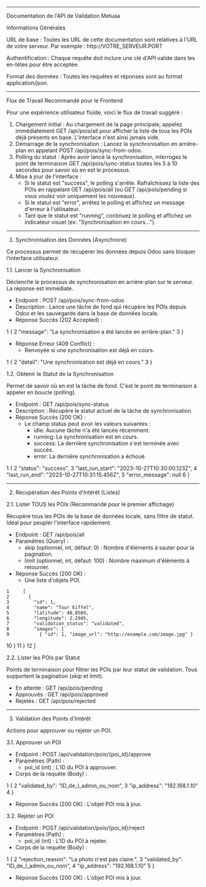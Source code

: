 ---

  Documentation de l'API de Validation Metuaa

  Informations Générales

  URL de base : Toutes les URL de cette documentation sont relatives à l'URL de votre serveur. Par exemple :
  http://VOTRE_SERVEUR:PORT

  Authentification : Chaque requête doit inclure une clé d'API valide dans les en-têtes pour être acceptée.

  Format des données : Toutes les requêtes et réponses sont au format application/json.

  ---

  Flux de Travail Recommandé pour le Frontend

  Pour une expérience utilisateur fluide, voici le flux de travail suggéré :

   1. Chargement initial : Au chargement de la page principale, appelez immédiatement GET /api/pois/all pour afficher la
      liste de tous les POIs déjà présents en base. L'interface n'est ainsi jamais vide.
   2. Démarrage de la synchronisation : Lancez la synchronisation en arrière-plan en appelant POST
      /api/pois/sync-from-odoo.
   3. Polling du statut : Après avoir lancé la synchronisation, interrogez le point de terminaison GET
      /api/pois/sync-status toutes les 5 à 10 secondes pour savoir où en est le processus.
   4. Mise à jour de l'interface :
       * Si le statut est "success", le polling s'arrête. Rafraîchissez la liste des POIs en rappelant GET /api/pois/all
         (ou GET /api/pois/pending si vous voulez voir uniquement les nouveaux).
       * Si le statut est "error", arrêtez le polling et affichez un message d'erreur à l'utilisateur.
       * Tant que le statut est "running", continuez le polling et affichez un indicateur visuel (ex: "Synchronisation en
         cours...").

  ---

  1. Synchronisation des Données (Asynchrone)

  Ce processus permet de récupérer les données depuis Odoo sans bloquer l'interface utilisateur.

  1.1. Lancer la Synchronisation

  Déclenche le processus de synchronisation en arrière-plan sur le serveur. La réponse est immédiate.

   * Endpoint : POST /api/pois/sync-from-odoo
   * Description : Lance une tâche de fond qui récupère les POIs depuis Odoo et les sauvegarde dans la base de données
     locale.
   * Réponse Succès (202 Accepted) :

   1     {
   2       "message": "La synchronisation a été lancée en arrière-plan."
   3     }
   * Réponse Erreur (409 Conflict) :
       * Renvoyée si une synchronisation est déjà en cours.

   1     {
   2       "detail": "Une synchronisation est déjà en cours."
   3     }

  1.2. Obtenir le Statut de la Synchronisation

  Permet de savoir où en est la tâche de fond. C'est le point de terminaison à appeler en boucle (polling).

   * Endpoint : GET /api/pois/sync-status
   * Description : Récupère le statut actuel de la tâche de synchronisation.
   * Réponse Succès (200 OK) :
       * Le champ status peut avoir les valeurs suivantes :
           * idle: Aucune tâche n'a été lancée récemment.
           * running: La synchronisation est en cours.
           * success: La dernière synchronisation s'est terminée avec succès.
           * error: La dernière synchronisation a échoué.

   1     {
   2       "status": "success",
   3       "last_run_start": "2023-10-27T10:30:00.123Z",
   4       "last_run_end": "2023-10-27T10:31:15.456Z",
   5       "error_message": null
   6     }

  ---

  2. Récupération des Points d'Intérêt (Listes)

  2.1. Lister TOUS les POIs (Recommandé pour le premier affichage)

  Récupère tous les POIs de la base de données locale, sans filtre de statut. Idéal pour peupler l'interface
  rapidement.

   * Endpoint : GET /api/pois/all
   * Paramètres (Query) :
       * skip (optionnel, int, défaut: 0) : Nombre d'éléments à sauter pour la pagination.
       * limit (optionnel, int, défaut: 100) : Nombre maximum d'éléments à retourner.
   * Réponse Succès (200 OK) :
       * Une liste d'objets POI.

    1     [
    2       {
    3         "id": 1,
    4         "name": "Tour Eiffel",
    5         "latitude": 48.8584,
    6         "longitude": 2.2945,
    7         "validation_status": "validated",
    8         "images": [
    9           { "id": 1, "image_url": "http://example.com/image.jpg" }
   10         ]
   11       }
   12     ]

  2.2. Lister les POIs par Statut

  Points de terminaison pour filtrer les POIs par leur statut de validation. Tous supportent la pagination (skip et
  limit).

   * En attente : GET /api/pois/pending
   * Approuvés : GET /api/pois/approved
   * Rejetés : GET /api/pois/rejected

  ---

  3. Validation des Points d'Intérêt

  Actions pour approuver ou rejeter un POI.

  3.1. Approuver un POI

   * Endpoint : POST /api/validation/pois/{poi_id}/approve
   * Paramètres (Path) :
       * poi_id (int) : L'ID du POI à approuver.
   * Corps de la requête (Body) :

   1     {
   2       "validated_by": "ID_de_l_admin_ou_nom",
   3       "ip_address": "192.168.1.10"
   4     }
   * Réponse Succès (200 OK) : L'objet POI mis à jour.

  3.2. Rejeter un POI

   * Endpoint : POST /api/validation/pois/{poi_id}/reject
   * Paramètres (Path) :
       * poi_id (int) : L'ID du POI à rejeter.
   * Corps de la requête (Body) :

   1     {
   2       "rejection_reason": "La photo n'est pas claire.",
   3       "validated_by": "ID_de_l_admin_ou_nom",
   4       "ip_address": "192.168.1.10"
   5     }
   * Réponse Succès (200 OK) : L'objet POI mis à jour.